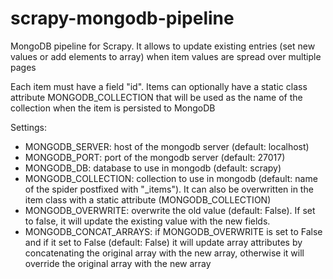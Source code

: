 scrapy-mongodb-pipeline
=======================

MongoDB pipeline for Scrapy. It allows to update existing entries (set new values or add elements to array) when item values are spread over multiple pages

Each item must have a field "id".
Items can optionally have a static class attribute MONGODB_COLLECTION that will be used as the name of the collection when the item is persisted to MongoDB

Settings:
* MONGODB_SERVER: host of the mongodb server (default: localhost)
* MONGODB_PORT: port of the mongodb server (default: 27017)
* MONGODB_DB: database to use in mongodb (default: scrapy)
* MONGODB_COLLECTION: collection to use in mongodb (default: name of the spider postfixed with "_items"). It can also be overwritten in the item class with a static attribute (MONGODB_COLLECTION)
* MONGODB_OVERWRITE: overwrite the old value (default: False). If set to false, it will update the existing value with the new fields. 
* MONGODB_CONCAT_ARRAYS: if MONGODB_OVERWRITE is set to False and if it set to False (default: False) it will update array attributes by concatenating the original array with the new array, otherwise it will override the original array with the new array
